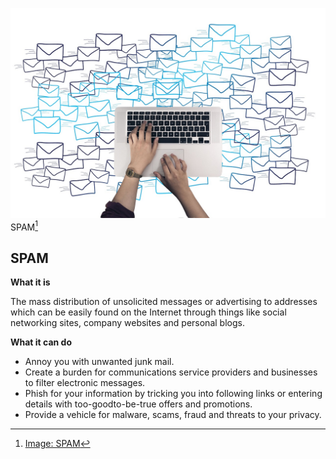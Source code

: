 ![SPAM](../img/spam.jpg)
SPAM[^spamimg]

## SPAM

**What it is**

The mass distribution of unsolicited messages or advertising to addresses which can be easily found on the Internet through things like social networking sites, company websites and personal blogs.

**What it can do**

- Annoy you with unwanted junk mail.
- Create a burden for communications service providers and businesses to filter electronic
messages.
- Phish for your information by tricking you into following links or entering details with too-goodto-be-true offers and promotions.
- Provide a vehicle for malware, scams, fraud and threats to your privacy.

[^spamimg]: [Image: SPAM](https://pixabay.com/photos/keyboard-hands-write-input-e-mail-3689236/)